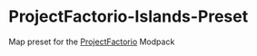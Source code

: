 # ProjectFactorio-Islands-Preset
Map preset for the [ProjectFactorio](https://mods.factorio.com/mod/ProjectFactorio) Modpack
